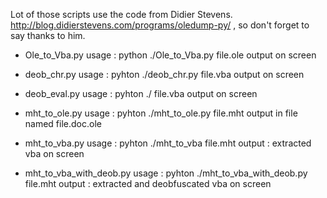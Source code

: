 Lot of those scripts use the code from Didier Stevens. http://blog.didierstevens.com/programs/oledump-py/ , so don't forget to say thanks to him.

* Ole_to_Vba.py
usage : python ./Ole_to_Vba.py file.ole
output on screen

* deob_chr.py 
usage : pyhton ./deob_chr.py file.vba 
output on screen

* deob_eval.py
usage : pyhton ./ file.vba
output on screen

*	mht_to_ole.py
usage : pyhton ./mht_to_ole.py file.mht
output in file named file.doc.ole

*	mht_to_vba.py
usage : pyhton ./mht_to_vba file.mht
output : extracted vba  on screen

*	mht_to_vba_with_deob.py
usage : pyhton ./mht_to_vba_with_deob.py file.mht
output : extracted and deobfuscated vba  on screen 
